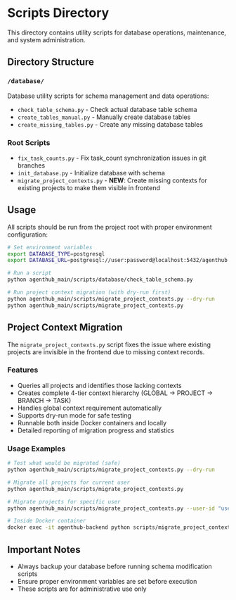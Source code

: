 # Scripts Directory

This directory contains utility scripts for database operations, maintenance, and system administration.

## Directory Structure

### `/database/`
Database utility scripts for schema management and data operations:
- `check_table_schema.py` - Check actual database table schema
- `create_tables_manual.py` - Manually create database tables
- `create_missing_tables.py` - Create any missing database tables

### Root Scripts
- `fix_task_counts.py` - Fix task_count synchronization issues in git branches
- `init_database.py` - Initialize database with schema
- `migrate_project_contexts.py` - **NEW**: Create missing contexts for existing projects to make them visible in frontend

## Usage

All scripts should be run from the project root with proper environment configuration:

```bash
# Set environment variables
export DATABASE_TYPE=postgresql
export DATABASE_URL=postgresql://user:password@localhost:5432/agenthub

# Run a script
python agenthub_main/scripts/database/check_table_schema.py

# Run project context migration (with dry-run first)
python agenthub_main/scripts/migrate_project_contexts.py --dry-run
python agenthub_main/scripts/migrate_project_contexts.py
```

## Project Context Migration

The `migrate_project_contexts.py` script fixes the issue where existing projects are invisible in the frontend due to missing context records.

### Features
- Queries all projects and identifies those lacking contexts
- Creates complete 4-tier context hierarchy (GLOBAL → PROJECT → BRANCH → TASK)
- Handles global context requirement automatically
- Supports dry-run mode for safe testing
- Runnable both inside Docker containers and locally
- Detailed reporting of migration progress and statistics

### Usage Examples
```bash
# Test what would be migrated (safe)
python agenthub_main/scripts/migrate_project_contexts.py --dry-run

# Migrate all projects for current user
python agenthub_main/scripts/migrate_project_contexts.py

# Migrate projects for specific user
python agenthub_main/scripts/migrate_project_contexts.py --user-id "user123"

# Inside Docker container
docker exec -it agenthub-backend python scripts/migrate_project_contexts.py --dry-run
```

## Important Notes

- Always backup your database before running schema modification scripts
- Ensure proper environment variables are set before execution
- These scripts are for administrative use only